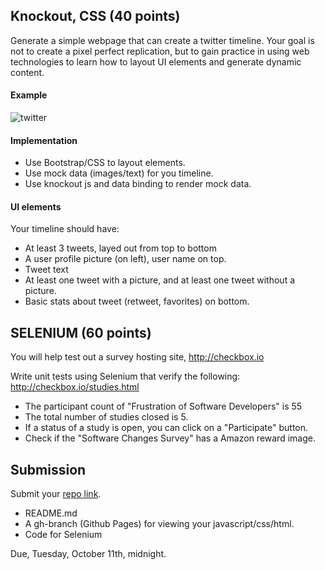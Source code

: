 ## Knockout, CSS (40 points)

Generate a simple webpage that can create a twitter timeline. Your goal is not to create a pixel perfect replication, but to gain practice in using web technologies to learn how to layout UI elements and generate dynamic content.

#### Example

![twitter](https://cloud.githubusercontent.com/assets/742934/12633202/779fac7a-c53d-11e5-90c4-5699525767ce.png)

#### Implementation

* Use Bootstrap/CSS to layout elements.
* Use mock data (images/text) for you timeline.
* Use knockout js and data binding to render mock data.

#### UI elements

Your timeline should have:

* At least 3 tweets, layed out from top to bottom
* A user profile picture (on left), user name on top.
* Tweet text
* At least one tweet with a picture, and at least one tweet without a picture.
* Basic stats about tweet (retweet, favorites) on bottom.

## SELENIUM (60 points)

You will help test out a survey hosting site, http://checkbox.io

Write unit tests using Selenium that verify the following:
http://checkbox.io/studies.html

* The participant count of "Frustration of Software Developers" is 55
* The total number of studies closed is 5.
* If a status of a study is open, you can click on a "Participate" button.
* Check if the "Software Changes Survey" has a Amazon reward image.

## Submission

Submit your [repo link](https://goo.gl/forms/8MIou9FTNEZmMtyk2).

* README.md
* A gh-branch (Github Pages) for viewing your javascript/css/html.
* Code for Selenium

Due, Tuesday, October 11th, midnight.
